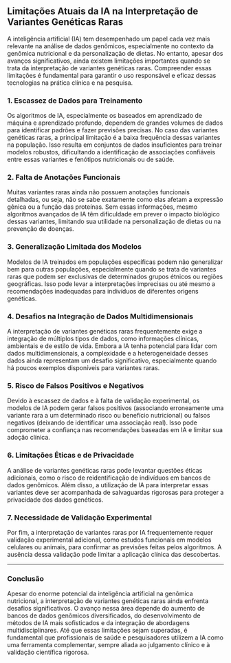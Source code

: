 
## Limitações Atuais da IA na Interpretação de Variantes Genéticas Raras

A inteligência artificial (IA) tem desempenhado um papel cada vez mais relevante na análise de dados genômicos, especialmente no contexto da genômica nutricional e da personalização de dietas. No entanto, apesar dos avanços significativos, ainda existem limitações importantes quando se trata da interpretação de variantes genéticas raras. Compreender essas limitações é fundamental para garantir o uso responsável e eficaz dessas tecnologias na prática clínica e na pesquisa.

### 1. **Escassez de Dados para Treinamento**

Os algoritmos de IA, especialmente os baseados em aprendizado de máquina e aprendizado profundo, dependem de grandes volumes de dados para identificar padrões e fazer previsões precisas. No caso das variantes genéticas raras, a principal limitação é a baixa frequência dessas variantes na população. Isso resulta em conjuntos de dados insuficientes para treinar modelos robustos, dificultando a identificação de associações confiáveis entre essas variantes e fenótipos nutricionais ou de saúde.

### 2. **Falta de Anotações Funcionais**

Muitas variantes raras ainda não possuem anotações funcionais detalhadas, ou seja, não se sabe exatamente como elas afetam a expressão gênica ou a função das proteínas. Sem essas informações, mesmo algoritmos avançados de IA têm dificuldade em prever o impacto biológico dessas variantes, limitando sua utilidade na personalização de dietas ou na prevenção de doenças.

### 3. **Generalização Limitada dos Modelos**

Modelos de IA treinados em populações específicas podem não generalizar bem para outras populações, especialmente quando se trata de variantes raras que podem ser exclusivas de determinados grupos étnicos ou regiões geográficas. Isso pode levar a interpretações imprecisas ou até mesmo a recomendações inadequadas para indivíduos de diferentes origens genéticas.

### 4. **Desafios na Integração de Dados Multidimensionais**

A interpretação de variantes genéticas raras frequentemente exige a integração de múltiplos tipos de dados, como informações clínicas, ambientais e de estilo de vida. Embora a IA tenha potencial para lidar com dados multidimensionais, a complexidade e a heterogeneidade desses dados ainda representam um desafio significativo, especialmente quando há poucos exemplos disponíveis para variantes raras.

### 5. **Risco de Falsos Positivos e Negativos**

Devido à escassez de dados e à falta de validação experimental, os modelos de IA podem gerar falsos positivos (associando erroneamente uma variante rara a um determinado risco ou benefício nutricional) ou falsos negativos (deixando de identificar uma associação real). Isso pode comprometer a confiança nas recomendações baseadas em IA e limitar sua adoção clínica.

### 6. **Limitações Éticas e de Privacidade**

A análise de variantes genéticas raras pode levantar questões éticas adicionais, como o risco de reidentificação de indivíduos em bancos de dados genômicos. Além disso, a utilização de IA para interpretar essas variantes deve ser acompanhada de salvaguardas rigorosas para proteger a privacidade dos dados genéticos.

### 7. **Necessidade de Validação Experimental**

Por fim, a interpretação de variantes raras por IA frequentemente requer validação experimental adicional, como estudos funcionais em modelos celulares ou animais, para confirmar as previsões feitas pelos algoritmos. A ausência dessa validação pode limitar a aplicação clínica das descobertas.

---

### **Conclusão**

Apesar do enorme potencial da inteligência artificial na genômica nutricional, a interpretação de variantes genéticas raras ainda enfrenta desafios significativos. O avanço nessa área depende do aumento de bancos de dados genômicos diversificados, do desenvolvimento de métodos de IA mais sofisticados e da integração de abordagens multidisciplinares. Até que essas limitações sejam superadas, é fundamental que profissionais de saúde e pesquisadores utilizem a IA como uma ferramenta complementar, sempre aliada ao julgamento clínico e à validação científica rigorosa.
```
